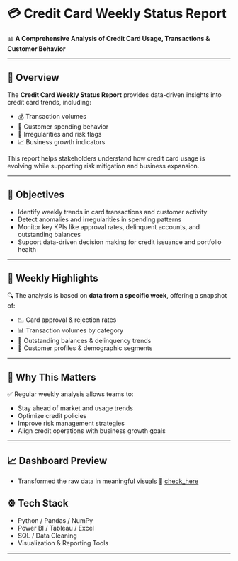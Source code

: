 # 💳 Credit Card Weekly Status Report

📊 **A Comprehensive Analysis of Credit Card Usage, Transactions & Customer Behavior**

---

## 🧠 Overview

The **Credit Card Weekly Status Report** provides data-driven insights into credit card trends, including:

- 💰 Transaction volumes  
- 👥 Customer spending behavior  
- 🔎 Irregularities and risk flags  
- 📈 Business growth indicators  

This report helps stakeholders understand how credit card usage is evolving while supporting risk mitigation and business expansion.

---

## 📌 Objectives

- Identify weekly trends in card transactions and customer activity  
- Detect anomalies and irregularities in spending patterns  
- Monitor key KPIs like approval rates, delinquent accounts, and outstanding balances  
- Support data-driven decision making for credit issuance and portfolio health

---

## 📅 Weekly Highlights

🔍 The analysis is based on **data from a specific week**, offering a snapshot of:

- 📉 Card approval & rejection rates  
- 📊 Transaction volumes by category  
- 🧾 Outstanding balances & delinquency trends  
- 👤 Customer profiles & demographic segments

---

## 📌 Why This Matters

✅ Regular weekly analysis allows teams to:

- Stay ahead of market and usage trends  
- Optimize credit policies  
- Improve risk management strategies  
- Align credit operations with business growth goals

---

## 📈 Dashboard Preview 
- Transformed the raw data in meaningful visuals 🔗 [check_here](https://bit.ly/preview_here)


## ⚙️ Tech Stack

- Python / Pandas / NumPy  
- Power BI / Tableau / Excel  
- SQL / Data Cleaning  
- Visualization & Reporting Tools

---
